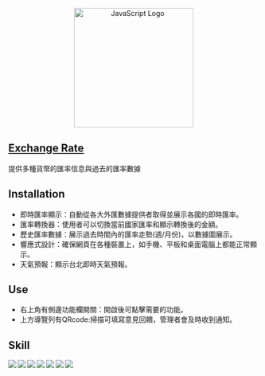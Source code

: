 <p align="center"><a href="https://www.javascripttutorial.net" target="_blank"><img src="https://www.javascripttutorial.net/wp-content/uploads/2021/04/JavaScript-Tutorial.svg" width="240" alt="JavaScript Logo"></a></p>

## [Exchange Rate](https://joohnny3.github.io/exchange-rate)

提供多種貨幣的匯率信息與過去的匯率數據

## Installation

- 即時匯率顯示：自動從各大外匯數據提供者取得並展示各國的即時匯率。
- 匯率轉換器：使用者可以切換當前國家匯率和顯示轉換後的金額。
- 歷史匯率數據：展示過去時間內的匯率走勢(週/月份)，以數據圖展示。
- 響應式設計：確保網頁在各種裝置上，如手機、平板和桌面電腦上都能正常顯示。
- 天氣預報：顯示台北即時天氣預報。
  
## Use

- 右上角有側邊功能欄開關：開啟後可點擊需要的功能。
- 上方導覽列有QRcode:掃描可填寫意見回饋，管理者會及時收到通知。

## Skill

<p align="center">
<img align="left" src="https://img.shields.io/badge/-JavaScript-F7DF1E?logo=javascript&logoColor=black&style=for-the-badge"/>
<img align="left" src="https://img.shields.io/badge/-Php-777BB4?logo=php&logoColor=white&logoWidith=200&style=for-the-badge"/>
<img align="left" src="https://img.shields.io/badge/-Python-3776AB?logo=python&logoColor=white&style=for-the-badge"/>
<img align="left" src="https://img.shields.io/badge/-HTML5-E34F26?logo=html5&logoColor=white&style=for-the-badge"/>
<img align="left" src="https://img.shields.io/badge/-CSS3-3776AB?logo=css3&logoColor=white&style=for-the-badge"/>
<img align="left" src="https://img.shields.io/badge/-BootStrap-7952B3?logo=bootstrap&logoColor=white&style=for-the-badge"/>
<img align="left" src="https://img.shields.io/badge/-MySQL-3776AB?logo=mysql&logoColor=white&style=for-the-badge"/>
</p>

